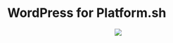 # WordPress for Platform.sh

<p align="center">
<a href="https://console.platform.sh/projects/create-project/?template=https://raw.githubusercontent.com/mauriciodulce/platformsh-wordpress/master/template-definition.yaml&utm_campaign=deploy_on_platform?utm_medium=button&utm_source=affiliate_links&utm_content=https://raw.githubusercontent.com/mauriciodulce/platformsh-wordpress/master/template-definition.yaml" target="_blank" title="Deploy with Platform.sh"><img src="https://platform.sh/images/deploy/deploy-button-lg-blue.svg"></a>
</a>
</p>